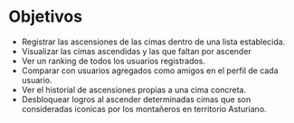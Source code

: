 # Objetivos

- Registrar las ascensiones de las cimas dentro de una lista establecida.
- Visualizar las cimas ascendidas y las que faltan por ascender
- Ver un ranking de todos los usuarios registrados.
- Comparar con usuarios agregados como amigos en el perfil de cada usuario.
- Ver el historial de ascensiones propias a una cima concreta.
- Desbloquear logros al ascender determinadas cimas que son consideradas iconicas por los montañeros en territorio Asturiano.
